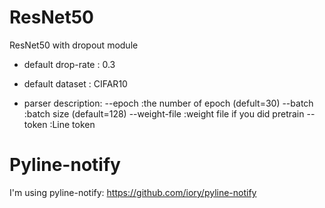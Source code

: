 # ResNet50
ResNet50 with dropout module
- default drop-rate : 0.3
- default dataset : CIFAR10

- parser description:
  --epoch       :the number of epoch (defult=30)
  --batch       :batch size (default=128)
  --weight-file :weight file if you did pretrain
  --token       :Line token

# Pyline-notify
I'm using pyline-notify: https://github.com/iory/pyline-notify
